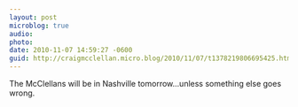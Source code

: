 ```yaml
---
layout: post
microblog: true
audio: 
photo: 
date: 2010-11-07 14:59:27 -0600
guid: http://craigmcclellan.micro.blog/2010/11/07/t1378219806695425.html
---
```

The McClellans will be in Nashville tomorrow...unless something else goes wrong.
